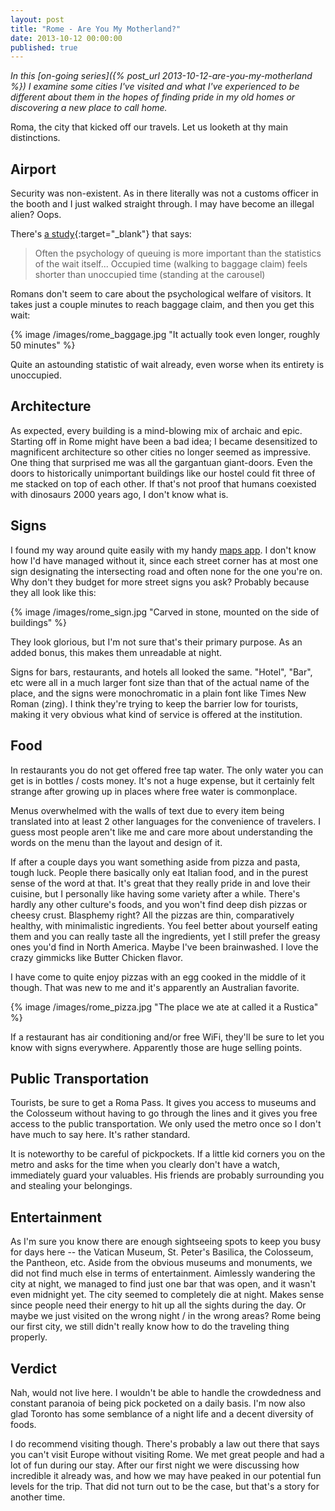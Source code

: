 ```yaml
---
layout: post
title: "Rome - Are You My Motherland?"
date: 2013-10-12 00:00:00
published: true
---
```


_In this [on-going series]({% post_url 2013-10-12-are-you-my-motherland %}) I 
examine some cities I've visited and what I've experienced to be different about 
them in the hopes of finding pride in my old homes or discovering a new place to 
call home._

Roma, the city that kicked off our travels. Let us looketh at thy main 
distinctions.

## Airport ##

Security was non-existent. As in there literally was not a customs officer in 
the booth and I just walked straight through. I may have become an illegal 
alien? Oops.

There's [a 
study](http://www.nytimes.com/2012/08/19/opinion/sunday/why-waiting-in-line-is-torture.html?pagewanted=all){:target="_blank"} 
that says:

> Often the psychology of queuing is more important than the statistics of the wait itself... Occupied time (walking to baggage claim) feels shorter than unoccupied time (standing at the carousel)

Romans don't seem to care about the psychological welfare of visitors. It takes 
just a couple minutes to reach baggage claim, and then you get this wait:

{% image /images/rome_baggage.jpg "It actually took even longer, roughly 50 minutes" %}

Quite an astounding statistic of wait already, even worse when its entirety is 
unoccupied.

## Architecture ##

As expected, every building is a mind-blowing mix of archaic and epic. Starting 
off in Rome might have been a bad idea; I became desensitized to magnificent 
architecture so other cities no longer seemed as impressive. One thing that 
surprised me was all the gargantuan giant-doors. Even the doors to historically 
unimportant buildings like our hostel could fit three of me stacked on top of 
each other. If that's not proof that humans coexisted with dinosaurs 2000 years 
ago, I don't know what is.

## Signs ##

I found my way around quite easily with my handy [maps 
app](http://mapswith.me/en/home). I don't know how I'd have managed without it, 
since each street corner has at most one sign designating the intersecting road 
and often none for the one you're on.  Why don't they budget for more street 
signs you ask? Probably because they all look like this:

{% image /images/rome_sign.jpg "Carved in stone, mounted on the side of buildings" %}

They look glorious, but I'm not sure that's their primary purpose. As an added 
bonus, this makes them unreadable at night.

Signs for bars, restaurants, and hotels all looked the same. "Hotel", "Bar", etc 
were all in a much larger font size than that of the actual name of the place, 
and the signs were monochromatic in a plain font like Times New Roman (zing). I 
think they're trying to keep the barrier low for tourists, making it very 
obvious what kind of service is offered at the institution.

## Food ##

In restaurants you do not get offered free tap water. The only water you can get 
is in bottles / costs money. It's not a huge expense, but it certainly felt
strange after growing up in places where free water is commonplace.

Menus overwhelmed with the walls of text due to every item being translated into 
at least 2 other languages for the convenience of travelers. I guess most people 
aren't like me and care more about understanding the words on the menu than the 
layout and design of it.

If after a couple days you want something aside from pizza and pasta, tough 
luck. People there basically only eat Italian food, and in the purest sense of 
the word at that. It's great that they really pride in and love their cuisine, 
but I personally like having some variety after a while. There's hardly any 
other culture's foods, and you won't find deep dish pizzas or cheesy crust. 
Blasphemy right? All the pizzas are thin, comparatively healthy, with 
minimalistic ingredients. You feel better about yourself eating them and you can 
really taste all the ingredients, yet I still prefer the greasy ones you'd find 
in North America. Maybe I've been brainwashed. I love the crazy gimmicks like 
Butter Chicken flavor.

I have come to quite enjoy pizzas with an egg cooked in the middle of it though. 
That was new to me and it's apparently an Australian favorite.

{% image /images/rome_pizza.jpg "The place we ate at called it a Rustica" %}

If a restaurant has air conditioning and/or free WiFi, they'll be sure to let 
you know with signs everywhere. Apparently those are huge selling points.

## Public Transportation ##

Tourists, be sure to get a Roma Pass. It gives you access to museums and the 
Colosseum without having to go through the lines and it gives you free access to 
the public transportation. We only used the metro once so I don't have much to 
say here. It's rather standard.

It is noteworthy to be careful of pickpockets.  If a little kid corners you on 
the metro and asks for the time when you clearly don't have a watch, immediately 
guard your valuables. His friends are probably surrounding you and stealing your 
belongings.

## Entertainment ##

As I'm sure you know there are enough sightseeing spots to keep you busy for 
days here -- the Vatican Museum, St. Peter's Basilica, the Colosseum, the 
Pantheon, etc. Aside from the obvious museums and monuments, we did not find 
much else in terms of entertainment. Aimlessly wandering the city at night, we 
managed to find just one bar that was open, and it wasn't even midnight yet. The 
city seemed to completely die at night. Makes sense since people need their 
energy to hit up all the sights during the day. Or maybe we just visited on the 
wrong night / in the wrong areas? Rome being our first city, we still didn't 
really know how to do the traveling thing properly.

## Verdict ##

Nah, would not live here. I wouldn't be able to handle the crowdedness and 
constant paranoia of being pick pocketed on a daily basis. I'm now also glad 
Toronto has some semblance of a night life and a decent diversity of foods.

I do recommend visiting though. There's probably a law out there that says you 
can't visit Europe without visiting Rome. We met great people and had a lot of 
fun during our stay. After our first night we were discussing how incredible it 
already was, and how we may have peaked in our potential fun levels for the 
trip. That did not turn out to be the case, but that's a story for another time.
